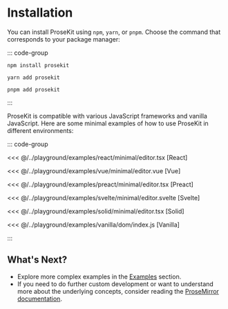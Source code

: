 # Installation

You can install ProseKit using `npm`, `yarn`, or `pnpm`. Choose the command that
corresponds to your package manager:

::: code-group

```shell [npm]
npm install prosekit
```

```shell [yarn]
yarn add prosekit
```

```shell [pnpm]
pnpm add prosekit
```

:::

ProseKit is compatible with various JavaScript frameworks and vanilla
JavaScript. Here are some minimal examples of how to use ProseKit in different
environments:

::: code-group

<<< @/../playground/examples/react/minimal/editor.tsx [React]

<<< @/../playground/examples/vue/minimal/editor.vue [Vue]

<<< @/../playground/examples/preact/minimal/editor.tsx [Preact]

<<< @/../playground/examples/svelte/minimal/editor.svelte [Svelte]

<<< @/../playground/examples/solid/minimal/editor.tsx [Solid]

<<< @/../playground/examples/vanilla/dom/index.js [Vanilla]

:::

## What's Next?

- Explore more complex examples in the [Examples](/examples.md) section.
- If you need to do further custom development or want to understand more about the underlying concepts, consider reading the [ProseMirror documentation](https://prosemirror.net/docs/).
